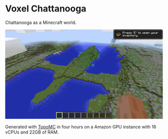 # Voxel Chattanooga

Chattanooga as a Minecraft world.

![Maclellan Island](preview/maclellanisland.jpg?raw=true)

Generated with [TopoMC](https://github.com/mathuin/TopoMC) in four hours on a Amazon GPU instance with 16 vCPUs and 22GB of RAM.
